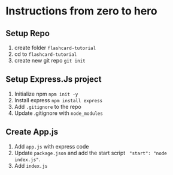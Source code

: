 # Instructions from zero to hero

## Setup Repo

1. create folder `flashcard-tutorial`
1. cd to `flashcard-tutorial`
1. create new git repo `git init`

## Setup Express.Js project

1. Initialize npm `npm init -y`
1. Install express `npm install express`
1. Add `.gitignore` to the repo
1. Update .gitignore with `node_modules`

## Create App.js
1. Add `app.js` with express code
1. Update `package.json` and add the start script ` "start": "node index.js"`.
1. Add `index.js`
